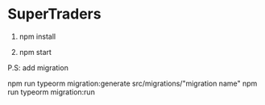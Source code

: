 # SuperTraders
1) npm install

2) npm start

P.S: add migration

npm run typeorm migration:generate src/migrations/"migration name"
npm run typeorm migration:run